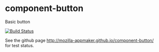 component-button
================

Basic button

[![Build Status](https://travis-ci.org/mozilla-appmaker/component-button.png)](https://travis-ci.org/mozilla-appmaker/component-button)

See the github page http://mozilla-appmaker.github.io/component-button/ for test status.
